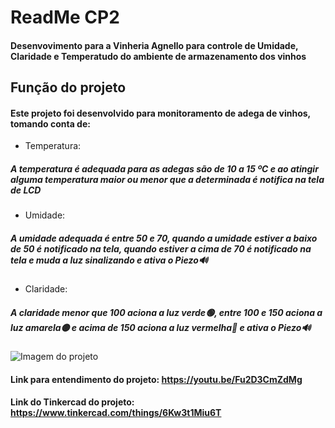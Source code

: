 # ReadMe CP2 

#### Desenvovimento para a Vinheria Agnello para controle de Umidade, Claridade e Temperatudo do ambiente de armazenamento dos vinhos 

## Função do projeto 
#### Este projeto foi desenvolvido para monitoramento de adega de vinhos, tomando conta de:
+ Temperatura: 
##### A temperatura é adequada para as adegas são de 10 a 15 ºC e ao atingir alguma temperatura maior ou menor que a determinada é notifica na tela de LCD
+ Umidade:
##### A umidade adequada é entre 50 e 70, quando a umidade estiver a baixo de 50 é notificado na tela, quando estiver a cima de 70 é notificado na tela e muda a luz sinalizando e ativa o Piezo🔊
+ Claridade:
##### A claridade menor que 100 aciona a luz verde🟢, entre 100 e 150 aciona a luz amarela🟡 e acima de 150 aciona a luz vermelha🔴 e ativa o Piezo🔊 
![Imagem do projeto](https://github.com/FeBressane/CP2-Edge/assets/63418718/5649a888-4cfa-4cb2-add7-d09b9e6408a5)
#### Link para entendimento do projeto: https://youtu.be/Fu2D3CmZdMg
#### Link do Tinkercad do projeto: https://www.tinkercad.com/things/6Kw3t1Miu6T
